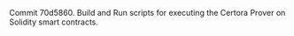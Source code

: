 Commit 70d5860.                    Build and Run scripts for executing the Certora Prover on Solidity smart contracts.